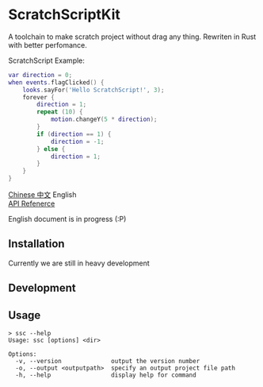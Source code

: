 # ScratchScriptKit

A toolchain to make scratch project without drag any thing. Rewriten in Rust with better perfomance.

ScratchScript Example:
```lua
var direction = 0;
when events.flagClicked() {
    looks.sayFor('Hello ScratchScript!', 3);
    forever {
        direction = 1;
        repeat (10) {
            motion.changeY(5 * direction);
        }
        if (direction == 1) {
            direction = -1;
        } else {
            direction = 1;
        }
    }
}
```

[Chinese 中文](./README-CN.md) English  
[API Refenerce](./API.md)  

English document is in progress (:P)

## Installation

Currently we are still in heavy development

## Development



## Usage

```shell
> ssc --help
Usage: ssc [options] <dir>

Options:
  -v, --version              output the version number
  -o, --output <outputpath>  specify an output project file path
  -h, --help                 display help for command
```
